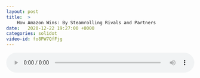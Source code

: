 ```yaml
---
layout: post
title:  >
    How Amazon Wins: By Steamrolling Rivals and Partners
date:   2020-12-22 19:27:00 +0000
categories: solidot
video-id: fo8PW7QfFjg
---
```


<audio src="/assets/fb93236c35d2443dfb2db992a10f1d8f.mp3" style="width: 100%;" controls></audio>

